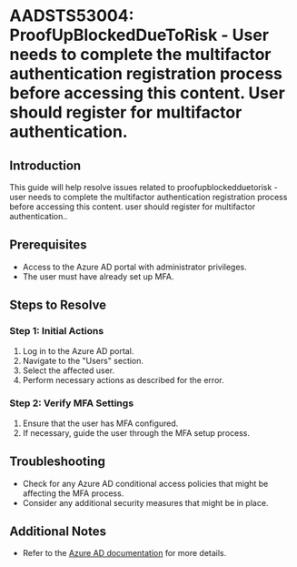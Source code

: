 # AADSTS53004: ProofUpBlockedDueToRisk - User needs to complete the multifactor authentication registration process before accessing this content. User should register for multifactor authentication.

## Introduction
This guide will help resolve issues related to proofupblockedduetorisk - user needs to complete the multifactor authentication registration process before accessing this content. user should register for multifactor authentication..

## Prerequisites
- Access to the Azure AD portal with administrator privileges.
- The user must have already set up MFA.

## Steps to Resolve

### Step 1: Initial Actions
1. Log in to the Azure AD portal.
2. Navigate to the "Users" section.
3. Select the affected user.
4. Perform necessary actions as described for the error.

### Step 2: Verify MFA Settings
1. Ensure that the user has MFA configured.
2. If necessary, guide the user through the MFA setup process.

## Troubleshooting
- Check for any Azure AD conditional access policies that might be affecting the MFA process.
- Consider any additional security measures that might be in place.

## Additional Notes
- Refer to the [Azure AD documentation](https://learn.microsoft.com/en-us/azure/active-directory/) for more details.
